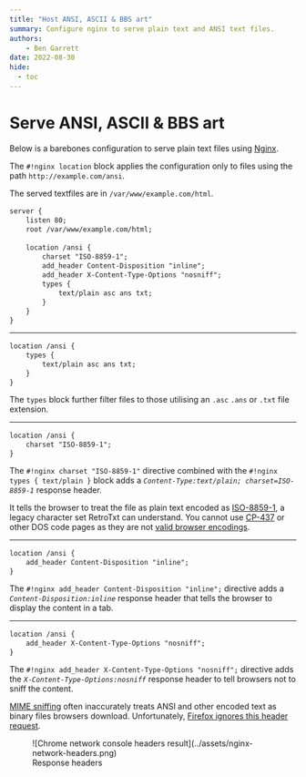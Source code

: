 ```yaml
---
title: "Host ANSI, ASCII & BBS art"
summary: Configure nginx to serve plain text and ANSI text files.
authors:
    - Ben Garrett
date: 2022-08-30
hide:
  - toc
---
```

# Serve ANSI, ASCII & BBS art

Below is a barebones configuration to serve plain text files using [Nginx](https://www.nginx.com).

The `#!nginx location` block applies the configuration only to files using the path `http://example.com/ansi`.

The served textfiles are in `/var/www/example.com/html`.

```nginx title="nginx.conf" linenums="1"
server {
    listen 80;
    root /var/www/example.com/html;

    location /ansi {
        charset "ISO-8859-1";
        add_header Content-Disposition "inline";
        add_header X-Content-Type-Options "nosniff";
        types {
            text/plain asc ans txt;
        }
    }
}
```

---

```nginx title="Types" hl_lines="2-4"
location /ansi {
    types {
        text/plain asc ans txt;
    }
}
```

The `types` block further filter files to those utilising an `.asc` `.ans` or `.txt` file extension.

---

```nginx title="Charset" hl_lines="2"
location /ansi {
    charset "ISO-8859-1";
}
```

The `#!nginx charset "ISO-8859-1"` directive combined with the `#!nginx types { text/plain }` block adds a *`Content-Type:text/plain; charset=ISO-8859-1`* response header.

It tells the browser to treat the file as plain text encoded as [ISO-8859-1](https://en.wikipedia.org/wiki/ISO/IEC_8859-1), a legacy character set RetroTxt can understand. You cannot use [CP-437](https://en.wikipedia.org/wiki/Code_page_437) or other DOS code pages as they are not [valid browser encodings](https://encoding.spec.whatwg.org/#legacy-single-byte-encodings).

---

```nginx title="Content disposition" hl_lines="2"
location /ansi {
    add_header Content-Disposition "inline";
}
```

The `#!nginx add_header Content-Disposition "inline";` directive adds a *`Content-Disposition:inline`* response header that tells the browser to display the content in a tab.

---

```nginx title="No sniff" hl_lines="2"
location /ansi {
    add_header X-Content-Type-Options "nosniff";
}
```

The `#!nginx add_header X-Content-Type-Options "nosniff";` directive adds the *`X-Content-Type-Options:nosniff`* response header to tell browsers not to sniff the content.

[MIME sniffing](https://en.wikipedia.org/wiki/Content_sniffing) often inaccurately treats ANSI and other encoded text as binary files browsers download. Unfortunately, [Firefox ignores this header request](https://developer.mozilla.org/en-US/docs/Web/HTTP/Headers/X-Content-Type-Options).

<figure markdown>
  ![Chrome network console headers result](../assets/nginx-network-headers.png)
  <figcaption>Response headers</figcaption>
</figure>